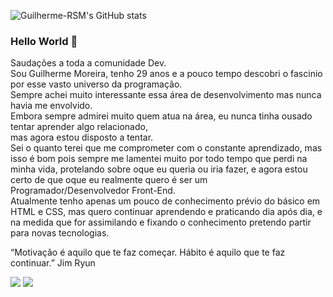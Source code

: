<!--
**Guilherme-RSM/Guilherme-RSM** is a ✨ _special_ ✨ repository because its `README.md` (this file) appears on your GitHub profile.
### Hi there 👋

Here are some ideas to get you started:

- 🔭 I’m currently working on ...
- 🌱 I’m currently learning ...
- 👯 I’m looking to collaborate on ...
- 🤔 I’m looking for help with ...
- 💬 Ask me about ...
- 📫 How to reach me: ...
- 😄 Pronouns: ...
- ⚡ Fun fact: ...
- 🔭 I’m currently working on image classification (also, I am brushing up my data structures and algorithms skills regularly).
- 🌱 I’m currently learning Computer Vision and Deep Learning techniques using PyTorch.
- 🤝 I’m looking to collaborate on data science and deep learning projects. 
(outras redes sociais)
[<img src="https://img.shields.io/badge/twitter-%231DA1F2.svg?&style=for-the-badge&logo=twitter&logoColor=white" />](https://twitter.com/USERNAME) [<img src="https://img.shields.io/badge/medium-%2312100E.svg?&style=for-the-badge&logo=medium&logoColor=white" />](https://medium.com/USERNAME)  [<img src="https://img.shields.io/badge/linkedin-%230077B5.svg?&style=for-the-badge&logo=linkedin&logoColor=white" />](https://www.linkedin.com/in/USERNAME/)
-->

![Guilherme-RSM's GitHub stats](https://github-readme-stats.vercel.app/api?username=Guilherme-RSM&show_icons=true&theme=merko)



### Hello World 👋
Saudações a toda a comunidade Dev.<br>
Sou Guilherme Moreira, tenho 29 anos e a pouco tempo descobri o fascinio por esse vasto universo da programação.<br>
Sempre achei muito interessante essa área de desenvolvimento mas nunca havia me envolvido.<br>
Embora sempre admirei muito quem atua na área, eu nunca tinha ousado tentar aprender algo relacionado, <br>
mas agora estou disposto a tentar.<br>
Sei o quanto terei que me comprometer com o constante aprendizado, mas isso é bom pois sempre me lamentei muito por todo tempo que perdi 
na minha vida, protelando sobre oque eu queria ou iria fazer, e agora estou certo de que oque eu realmente quero é ser um Programador/Desenvolvedor Front-End. <br>
Atualmente tenho apenas um pouco de conhecimento prévio do básico em HTML e CSS, mas quero continuar aprendendo e praticando dia após dia, e na medida que for assimilando e 
fixando o conhecimento pretendo partir para novas tecnologias.

“Motivação é aquilo que te faz começar. Hábito é aquilo que te faz continuar.”
Jim Ryun





 [<img src = "https://img.shields.io/badge/instagram-%23E4405F.svg?&style=for-the-badge&logo=instagram&logoColor=white" target="_blank">](https://www.instagram.com/guilhermee.moreiraa/) [<img src = "https://img.shields.io/badge/facebook-%231877F2.svg?&style=for-the-badge&logo=facebook&logoColor=white" target="_blank">](https://www.facebook.com/guilhermemoreira1992)

